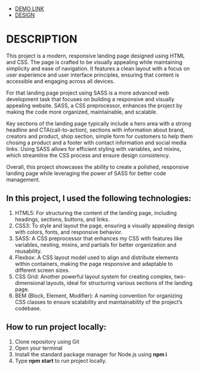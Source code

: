 - [DEMO LINK](https://kasianeno.github.io/eco-cosmetics_landing/)
- [DESIGN](https://www.figma.com/design/Fz588JKGuPS2Bk21De4KE5/Brand-of-eco-cosmetics-_FE-students?node-id=21779-631&node-type=FRAME&t=xwscUOy8kIP51ZgQ-0)

<h1>DESCRIPTION</h1>

This project is a modern, responsive landing page designed using HTML and CSS. The page is crafted to be visually appealing while maintaining simplicity and ease of navigation. It features a clean layout with a focus on user experience and user interface principles, ensuring that content is accessible and engaging across all devices.

For that landing page project using SASS is a more advanced web development task that focuses on building a responsive and visually appealing website. SASS, a CSS preprocessor, enhances the project by making the code more organized, maintainable, and scalable.

Key sections of the landing page typically include a hero area with a strong headline and CTA(call-to-action), sections with information about brand, creators and product, shop section, simple form for customers to help them chosing a product and a footer with contact information and social media links. Using SASS allows for efficient styling with variables, and mixins, which streamline the CSS process and ensure design consistency.

Overall, this project showcases the ability to create a polished, responsive landing page while leveraging the power of SASS for better code management.

<h2>In this project, I used the following technologies:</h2>
<ol>
  <li>HTML5: For structuring the content of the landing page, including headings, sections, buttons, and links.</li>
  <li>CSS3: To style and layout the page, ensuring a visually appealing design with colors, fonts, and responsive behavior.</li>
  <li>SASS: A CSS preprocessor that enhances my CSS with features like variables, nesting, mixins, and partials for better organization and reusability.</li>
  <li>Flexbox: A CSS layout model used to align and distribute elements within containers, making the page responsive and adaptable to different screen sizes.</li>
  <li>CSS Grid: Another powerful layout system for creating complex, two-dimensional layouts, ideal for structuring various sections of the landing page.</li>
  <li>BEM (Block, Element, Modifier): A naming convention for organizing CSS classes to ensure scalability and maintainability of the project’s codebase.</li>
</ol>

<h2>How to run project locally:</h2>
<ol>
  <li>Clone repository using Git</li>
  <li>Open your terminal</li>
  <li>Install the standard package manager for Node.js using <b>npm i</b></li>
  <li>Type <b>npm start</b> to run project locally.</li>
</ol>
